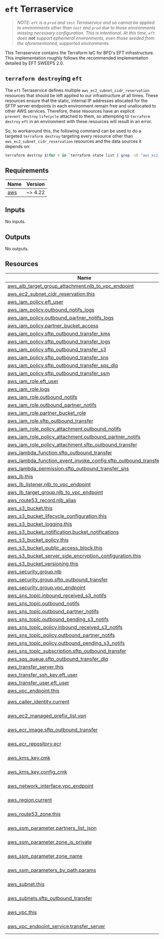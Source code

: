 # `eft` Terraservice

> _NOTE: `eft` is a `prod` and `test` Terraservice and so cannot be applied to environments other than `test` and `prod` due to those environments missing necessary configuration. This is intentional. At this time, `eft` does **not** support ephemeral environments, even those seeded from the aforementioned, supported environments._

This Terraservice contains the Terraform IaC for BFD's EFT infrastructure. This implementation roughly follows the recommended implementation detailed by EFT SWEEPS 2.0.

## `terraform destroy`ing `eft`

The `eft` Terraservice defines multiple `aws_ec2_subnet_cidr_reservation` resources that should be left applied to our infrastructure at all times. These resources ensure that the static, internal IP addresses allocated for the SFTP server endpoints in each environment remain free and unallocated to other AWS services. Therefore, these resources have an explicit `prevent_destroy` `lifecycle` attached to them, so attempting to `terraform destroy` `eft` in an environment with these resources will result in an error.

So, to workaround this, the following command can be used to do a targeted `terraform destroy` targeting every resource other than `aws_ec2_subnet_cidr_reservation` resources and the data sources it depends on:

```bash
terraform destroy $(for r in `terraform state list | grep -vE "aws_ec2_subnet_cidr_reservation.this|data.*"` ; do printf "-target=${r} "; done)
```

<!-- BEGIN_TF_DOCS -->
<!-- GENERATED WITH `terraform-docs .`
     Manually updating the README.md will be overwritten.
     For more details, see the file '.terraform-docs.yml' or
     https://terraform-docs.io/user-guide/configuration/
-->
## Requirements

| Name | Version |
|------|---------|
| <a name="requirement_aws"></a> [aws](#requirement\_aws) | ~> 4.22 |

<!-- GENERATED WITH `terraform-docs .`
     Manually updating the README.md will be overwritten.
     For more details, see the file '.terraform-docs.yml' or
     https://terraform-docs.io/user-guide/configuration/
-->

## Inputs

No inputs.

<!-- GENERATED WITH `terraform-docs .`
     Manually updating the README.md will be overwritten.
     For more details, see the file '.terraform-docs.yml' or
     https://terraform-docs.io/user-guide/configuration/
-->



<!-- GENERATED WITH `terraform-docs .`
     Manually updating the README.md will be overwritten.
     For more details, see the file '.terraform-docs.yml' or
     https://terraform-docs.io/user-guide/configuration/
-->

## Outputs

No outputs.

<!-- GENERATED WITH `terraform-docs .`
     Manually updating the README.md will be overwritten.
     For more details, see the file '.terraform-docs.yml' or
     https://terraform-docs.io/user-guide/configuration/
-->

## Resources

| Name | Type |
|------|------|
| [aws_alb_target_group_attachment.nlb_to_vpc_endpoint](https://registry.terraform.io/providers/hashicorp/aws/latest/docs/resources/alb_target_group_attachment) | resource |
| [aws_ec2_subnet_cidr_reservation.this](https://registry.terraform.io/providers/hashicorp/aws/latest/docs/resources/ec2_subnet_cidr_reservation) | resource |
| [aws_iam_policy.eft_user](https://registry.terraform.io/providers/hashicorp/aws/latest/docs/resources/iam_policy) | resource |
| [aws_iam_policy.outbound_notifs_logs](https://registry.terraform.io/providers/hashicorp/aws/latest/docs/resources/iam_policy) | resource |
| [aws_iam_policy.outbound_partner_notifs_logs](https://registry.terraform.io/providers/hashicorp/aws/latest/docs/resources/iam_policy) | resource |
| [aws_iam_policy.partner_bucket_access](https://registry.terraform.io/providers/hashicorp/aws/latest/docs/resources/iam_policy) | resource |
| [aws_iam_policy.sftp_outbound_transfer_kms](https://registry.terraform.io/providers/hashicorp/aws/latest/docs/resources/iam_policy) | resource |
| [aws_iam_policy.sftp_outbound_transfer_logs](https://registry.terraform.io/providers/hashicorp/aws/latest/docs/resources/iam_policy) | resource |
| [aws_iam_policy.sftp_outbound_transfer_s3](https://registry.terraform.io/providers/hashicorp/aws/latest/docs/resources/iam_policy) | resource |
| [aws_iam_policy.sftp_outbound_transfer_sns](https://registry.terraform.io/providers/hashicorp/aws/latest/docs/resources/iam_policy) | resource |
| [aws_iam_policy.sftp_outbound_transfer_sqs_dlq](https://registry.terraform.io/providers/hashicorp/aws/latest/docs/resources/iam_policy) | resource |
| [aws_iam_policy.sftp_outbound_transfer_ssm](https://registry.terraform.io/providers/hashicorp/aws/latest/docs/resources/iam_policy) | resource |
| [aws_iam_role.eft_user](https://registry.terraform.io/providers/hashicorp/aws/latest/docs/resources/iam_role) | resource |
| [aws_iam_role.logs](https://registry.terraform.io/providers/hashicorp/aws/latest/docs/resources/iam_role) | resource |
| [aws_iam_role.outbound_notifs](https://registry.terraform.io/providers/hashicorp/aws/latest/docs/resources/iam_role) | resource |
| [aws_iam_role.outbound_partner_notifs](https://registry.terraform.io/providers/hashicorp/aws/latest/docs/resources/iam_role) | resource |
| [aws_iam_role.partner_bucket_role](https://registry.terraform.io/providers/hashicorp/aws/latest/docs/resources/iam_role) | resource |
| [aws_iam_role.sftp_outbound_transfer](https://registry.terraform.io/providers/hashicorp/aws/latest/docs/resources/iam_role) | resource |
| [aws_iam_role_policy_attachment.outbound_notifs](https://registry.terraform.io/providers/hashicorp/aws/latest/docs/resources/iam_role_policy_attachment) | resource |
| [aws_iam_role_policy_attachment.outbound_partner_notifs](https://registry.terraform.io/providers/hashicorp/aws/latest/docs/resources/iam_role_policy_attachment) | resource |
| [aws_iam_role_policy_attachment.sftp_outbound_transfer](https://registry.terraform.io/providers/hashicorp/aws/latest/docs/resources/iam_role_policy_attachment) | resource |
| [aws_lambda_function.sftp_outbound_transfer](https://registry.terraform.io/providers/hashicorp/aws/latest/docs/resources/lambda_function) | resource |
| [aws_lambda_function_event_invoke_config.sftp_outbound_transfer](https://registry.terraform.io/providers/hashicorp/aws/latest/docs/resources/lambda_function_event_invoke_config) | resource |
| [aws_lambda_permission.sftp_outbound_transfer_sns](https://registry.terraform.io/providers/hashicorp/aws/latest/docs/resources/lambda_permission) | resource |
| [aws_lb.this](https://registry.terraform.io/providers/hashicorp/aws/latest/docs/resources/lb) | resource |
| [aws_lb_listener.nlb_to_vpc_endpoint](https://registry.terraform.io/providers/hashicorp/aws/latest/docs/resources/lb_listener) | resource |
| [aws_lb_target_group.nlb_to_vpc_endpoint](https://registry.terraform.io/providers/hashicorp/aws/latest/docs/resources/lb_target_group) | resource |
| [aws_route53_record.nlb_alias](https://registry.terraform.io/providers/hashicorp/aws/latest/docs/resources/route53_record) | resource |
| [aws_s3_bucket.this](https://registry.terraform.io/providers/hashicorp/aws/latest/docs/resources/s3_bucket) | resource |
| [aws_s3_bucket_lifecycle_configuration.this](https://registry.terraform.io/providers/hashicorp/aws/latest/docs/resources/s3_bucket_lifecycle_configuration) | resource |
| [aws_s3_bucket_logging.this](https://registry.terraform.io/providers/hashicorp/aws/latest/docs/resources/s3_bucket_logging) | resource |
| [aws_s3_bucket_notification.bucket_notifications](https://registry.terraform.io/providers/hashicorp/aws/latest/docs/resources/s3_bucket_notification) | resource |
| [aws_s3_bucket_policy.this](https://registry.terraform.io/providers/hashicorp/aws/latest/docs/resources/s3_bucket_policy) | resource |
| [aws_s3_bucket_public_access_block.this](https://registry.terraform.io/providers/hashicorp/aws/latest/docs/resources/s3_bucket_public_access_block) | resource |
| [aws_s3_bucket_server_side_encryption_configuration.this](https://registry.terraform.io/providers/hashicorp/aws/latest/docs/resources/s3_bucket_server_side_encryption_configuration) | resource |
| [aws_s3_bucket_versioning.this](https://registry.terraform.io/providers/hashicorp/aws/latest/docs/resources/s3_bucket_versioning) | resource |
| [aws_security_group.nlb](https://registry.terraform.io/providers/hashicorp/aws/latest/docs/resources/security_group) | resource |
| [aws_security_group.sftp_outbound_transfer](https://registry.terraform.io/providers/hashicorp/aws/latest/docs/resources/security_group) | resource |
| [aws_security_group.vpc_endpoint](https://registry.terraform.io/providers/hashicorp/aws/latest/docs/resources/security_group) | resource |
| [aws_sns_topic.inbound_received_s3_notifs](https://registry.terraform.io/providers/hashicorp/aws/latest/docs/resources/sns_topic) | resource |
| [aws_sns_topic.outbound_notifs](https://registry.terraform.io/providers/hashicorp/aws/latest/docs/resources/sns_topic) | resource |
| [aws_sns_topic.outbound_partner_notifs](https://registry.terraform.io/providers/hashicorp/aws/latest/docs/resources/sns_topic) | resource |
| [aws_sns_topic.outbound_pending_s3_notifs](https://registry.terraform.io/providers/hashicorp/aws/latest/docs/resources/sns_topic) | resource |
| [aws_sns_topic_policy.inbound_received_s3_notifs](https://registry.terraform.io/providers/hashicorp/aws/latest/docs/resources/sns_topic_policy) | resource |
| [aws_sns_topic_policy.outbound_partner_notifs](https://registry.terraform.io/providers/hashicorp/aws/latest/docs/resources/sns_topic_policy) | resource |
| [aws_sns_topic_policy.outbound_pending_s3_notifs](https://registry.terraform.io/providers/hashicorp/aws/latest/docs/resources/sns_topic_policy) | resource |
| [aws_sns_topic_subscription.sftp_outbound_transfer](https://registry.terraform.io/providers/hashicorp/aws/latest/docs/resources/sns_topic_subscription) | resource |
| [aws_sqs_queue.sftp_outbound_transfer_dlq](https://registry.terraform.io/providers/hashicorp/aws/latest/docs/resources/sqs_queue) | resource |
| [aws_transfer_server.this](https://registry.terraform.io/providers/hashicorp/aws/latest/docs/resources/transfer_server) | resource |
| [aws_transfer_ssh_key.eft_user](https://registry.terraform.io/providers/hashicorp/aws/latest/docs/resources/transfer_ssh_key) | resource |
| [aws_transfer_user.eft_user](https://registry.terraform.io/providers/hashicorp/aws/latest/docs/resources/transfer_user) | resource |
| [aws_vpc_endpoint.this](https://registry.terraform.io/providers/hashicorp/aws/latest/docs/resources/vpc_endpoint) | resource |
| [aws_caller_identity.current](https://registry.terraform.io/providers/hashicorp/aws/latest/docs/data-sources/caller_identity) | data source |
| [aws_ec2_managed_prefix_list.vpn](https://registry.terraform.io/providers/hashicorp/aws/latest/docs/data-sources/ec2_managed_prefix_list) | data source |
| [aws_ecr_image.sftp_outbound_transfer](https://registry.terraform.io/providers/hashicorp/aws/latest/docs/data-sources/ecr_image) | data source |
| [aws_ecr_repository.ecr](https://registry.terraform.io/providers/hashicorp/aws/latest/docs/data-sources/ecr_repository) | data source |
| [aws_kms_key.cmk](https://registry.terraform.io/providers/hashicorp/aws/latest/docs/data-sources/kms_key) | data source |
| [aws_kms_key.config_cmk](https://registry.terraform.io/providers/hashicorp/aws/latest/docs/data-sources/kms_key) | data source |
| [aws_network_interface.vpc_endpoint](https://registry.terraform.io/providers/hashicorp/aws/latest/docs/data-sources/network_interface) | data source |
| [aws_region.current](https://registry.terraform.io/providers/hashicorp/aws/latest/docs/data-sources/region) | data source |
| [aws_route53_zone.this](https://registry.terraform.io/providers/hashicorp/aws/latest/docs/data-sources/route53_zone) | data source |
| [aws_ssm_parameter.partners_list_json](https://registry.terraform.io/providers/hashicorp/aws/latest/docs/data-sources/ssm_parameter) | data source |
| [aws_ssm_parameter.zone_is_private](https://registry.terraform.io/providers/hashicorp/aws/latest/docs/data-sources/ssm_parameter) | data source |
| [aws_ssm_parameter.zone_name](https://registry.terraform.io/providers/hashicorp/aws/latest/docs/data-sources/ssm_parameter) | data source |
| [aws_ssm_parameters_by_path.params](https://registry.terraform.io/providers/hashicorp/aws/latest/docs/data-sources/ssm_parameters_by_path) | data source |
| [aws_subnet.this](https://registry.terraform.io/providers/hashicorp/aws/latest/docs/data-sources/subnet) | data source |
| [aws_subnets.sftp_outbound_transfer](https://registry.terraform.io/providers/hashicorp/aws/latest/docs/data-sources/subnets) | data source |
| [aws_vpc.this](https://registry.terraform.io/providers/hashicorp/aws/latest/docs/data-sources/vpc) | data source |
| [aws_vpc_endpoint_service.transfer_server](https://registry.terraform.io/providers/hashicorp/aws/latest/docs/data-sources/vpc_endpoint_service) | data source |
<!-- END_TF_DOCS -->
